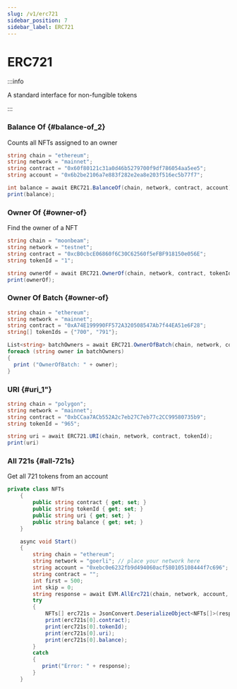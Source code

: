 ```yaml
---
slug: /v1/erc721
sidebar_position: 7
sidebar_label: ERC721
---
```



# ERC721

:::info

A standard interface for non-fungible tokens

:::

### Balance Of {#balance-of_2}

Counts all NFTs assigned to an owner

```csharp
string chain = "ethereum";
string network = "mainnet";
string contract = "0x60f80121c31a0d46b5279700f9df786054aa5ee5";
string account = "0x6b2be2106a7e883f282e2ea8e203f516ec5b77f7";

int balance = await ERC721.BalanceOf(chain, network, contract, account);
print(balance);
```

### Owner Of {#owner-of}

Find the owner of a NFT

```csharp
string chain = "moonbeam";
string network = "testnet";
string contract = "0xcB0cbcE06860f6C30C62560f5eFBF918150e056E";
string tokenId = "1";

string ownerOf = await ERC721.OwnerOf(chain, network, contract, tokenId);
print(ownerOf);
```

### Owner Of Batch {#owner-of}

```csharp
string chain = "ethereum";
string network = "mainnet";
string contract = "0xA74E199990FF572A320508547Ab7f44EA51e6F28";
string[] tokenIds = {"700", "791"};

List<string> batchOwners = await ERC721.OwnerOfBatch(chain, network, contract, tokenIds);
foreach (string owner in batchOwners)
{
  print ("OwnerOfBatch: " + owner);
}
```

### URI {#uri_1"}

```csharp
string chain = "polygon";
string network = "mainnet";
string contract = "0xbCCaa7ACb552A2c7eb27C7eb77c2CC99580735b9";
string tokenId = "965";

string uri = await ERC721.URI(chain, network, contract, tokenId);
print(uri)
```

### All 721s {#all-721s}

Get all 721 tokens from an account

```csharp
private class NFTs
    {
        public string contract { get; set; }
        public string tokenId { get; set; }
        public string uri { get; set; }
        public string balance { get; set; }
    }

    async void Start()
    {
        string chain = "ethereum";
        string network = "goerli"; // place your network here
        string account = "0xebc0e6232fb9d494060acf580105108444f7c696";
        string contract = "";
        int first = 500;
        int skip = 0;
        string response = await EVM.AllErc721(chain, network, account, contract, first, skip);
        try
        {
            NFTs[] erc721s = JsonConvert.DeserializeObject<NFTs[]>(response);
            print(erc721s[0].contract);
            print(erc721s[0].tokenId);
            print(erc721s[0].uri);
            print(erc721s[0].balance);
        }
        catch
        {
           print("Error: " + response);
        }
    }
```

